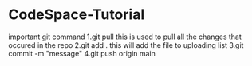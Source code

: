 # CodeSpace-Tutorial
important git command
  1.git pull
    this is used to pull all the changes that occured in the repo
  2.git add .
    this will add the file to uploading list
  3.git commit -m "message"
  4.git push origin main
  
